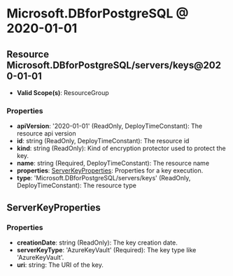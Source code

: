 # Microsoft.DBforPostgreSQL @ 2020-01-01

## Resource Microsoft.DBforPostgreSQL/servers/keys@2020-01-01
* **Valid Scope(s)**: ResourceGroup
### Properties
* **apiVersion**: '2020-01-01' (ReadOnly, DeployTimeConstant): The resource api version
* **id**: string (ReadOnly, DeployTimeConstant): The resource id
* **kind**: string (ReadOnly): Kind of encryption protector used to protect the key.
* **name**: string (Required, DeployTimeConstant): The resource name
* **properties**: [ServerKeyProperties](#serverkeyproperties): Properties for a key execution.
* **type**: 'Microsoft.DBforPostgreSQL/servers/keys' (ReadOnly, DeployTimeConstant): The resource type

## ServerKeyProperties
### Properties
* **creationDate**: string (ReadOnly): The key creation date.
* **serverKeyType**: 'AzureKeyVault' (Required): The key type like 'AzureKeyVault'.
* **uri**: string: The URI of the key.

